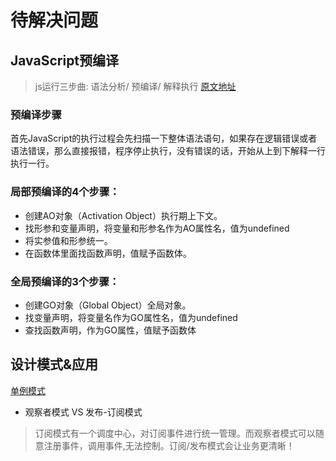# 待解决问题

## JavaScript预编译
> js运行三步曲:  语法分析/ 预编译/ 解释执行  [原文地址](https://zhuanlan.zhihu.com/p/50236805)

### 预编译步骤
首先JavaScript的执行过程会先扫描一下整体语法语句，如果存在逻辑错误或者语法错误，那么直接报错，程序停止执行，没有错误的话，开始从上到下解释一行执行一行。

### 局部预编译的4个步骤：
- 创建AO对象（Activation Object）执行期上下文。
- 找形参和变量声明，将变量和形参名作为AO属性名，值为undefined
- 将实参值和形参统一。
- 在函数体里面找函数声明，值赋予函数体。

### 全局预编译的3个步骤：
- 创建GO对象（Global Object）全局对象。
- 找变量声明，将变量名作为GO属性名，值为undefined
- 查找函数声明，作为GO属性，值赋予函数体

## 设计模式&应用
[单例模式](https://juejin.cn/post/7016150720399278110)
- 观察者模式 VS 发布-订阅模式
>订阅模式有一个调度中心，对订阅事件进行统一管理。而观察者模式可以随意注册事件，调用事件,无法控制。订阅/发布模式会让业务更清晰！
